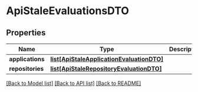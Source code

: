 # ApiStaleEvaluationsDTO

## Properties
Name | Type | Description | Notes
------------ | ------------- | ------------- | -------------
**applications** | [**list[ApiStaleApplicationEvaluationDTO]**](ApiStaleApplicationEvaluationDTO.md) |  | [optional] 
**repositories** | [**list[ApiStaleRepositoryEvaluationDTO]**](ApiStaleRepositoryEvaluationDTO.md) |  | [optional] 

[[Back to Model list]](../README.md#documentation-for-models) [[Back to API list]](../README.md#documentation-for-api-endpoints) [[Back to README]](../README.md)

